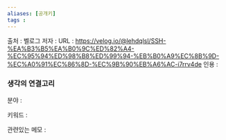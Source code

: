 ```yaml
---
aliases: [공개키]
tags : 
---
```


출처 : 벨로그 
저자 :
URL : https://velog.io/@lehdqlsl/SSH-%EA%B3%B5%EA%B0%9C%ED%82%A4-%EC%95%94%ED%98%B8%ED%99%94-%EB%B0%A9%EC%8B%9D-%EC%A0%91%EC%86%8D-%EC%9B%90%EB%A6%AC-i7rrv4de
인용 :




### 생각의 연결고리
분야 :

키워드 :

관련있는 메모 :
